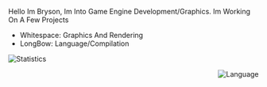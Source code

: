  
Hello Im Bryson, Im Into Game Engine Development/Graphics.
Im Working On A Few Projects
 - Whitespace: Graphics And Rendering
 - LongBow: Language/Compilation



<div align="left">

![Statistics](https://github-readme-stats.vercel.app/api?username=Bryson-C&show_icons=true&theme=radical)

</div>
 
 
 <div align="right">

![Language](https://github-readme-stats.vercel.app/api/top-langs/?username=Bryson-C&show_icons=true&theme=radical)

 </div>



<!---
- 👋 Hi, I’m @Bryson-C
- 👀 I’m interested in ...
- 🌱 I’m currently learning ...
- 💞️ I’m looking to collaborate on ...
- 📫 How to reach me ...

Bryson-C/Bryson-C is a ✨ special ✨ repository because its `README.md` (this file) appears on your GitHub profile.
You can click the Preview link to take a look at your changes.
--->
